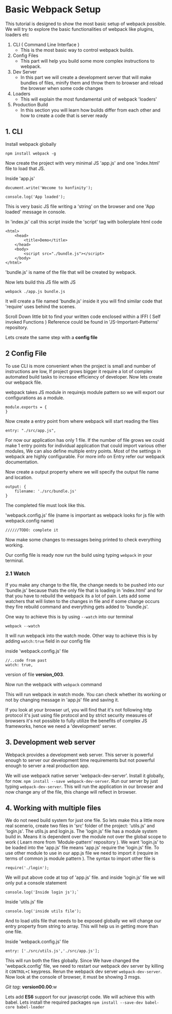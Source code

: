# Basic Webpack Setup
This tutorial is designed to show the most basic setup of webpack possible. We will try to explore the basic functionalities of webpack like plugins, loaders etc

1. CLI ( Command Line Interface )
	- This is the most basic way to control webpack builds. 
2. Config Files
	- This part will help you build some more complex instructions to webpack. 
3. Dev Server
	- In this part we will create a development server that will make bundles of files, minify them and throw them to browser and reload the browser when some code changes
4. Loaders
	- This will explain the most fundamental unit of webpack 'loaders'
5. Production Build 
	- In this section you will learn how builds differ from each other and how to create a code that is server ready


## 1. CLI

Install webpack globally

`npm install webpack -g`

Now create the project with very minimal JS 'app.js' and one 'index.html' file to load that JS. 

Inside 'app.js'

```
document.write('Wecome to konfinity');

console.log('App loaded');
```

This is very basic JS file writing a 'string' on the browser and one 'App loaded' message in console.

In 'index.js' call this script inside the 'script' tag with boilerplate html code

```
<html>
	<head>
		<title>Demo</title>
	</head>
	<body>
		<script src="./bundle.js"></script>
	</body>
</html>
```

'bundle.js' is name of the file that will be created by webpack.

Now lets build this JS file with JS

```
webpack ./app.js bundle.js
```
It will create a file named 'bundle.js' inside it you will find similar code that 'require' uses behind the scenes.

Scroll Down little bit to find your written code enclosed within a IFFI ( Self invoked Functions ) Reference could be found in 'JS-Important-Patterns' repository. 

Lets create the same step with a **config file**

## 2 Config File

To use CLI is more convenient when the project is small and number of instructions are low, If project grows bigger it require a lot of complex automated build tasks to increase efficiency of developer. Now lets create our webpack file.

webpack takes JS module in requirejs module pattern so we will export our configurations as a module. 

```
module.exports = {
}
```
Now create a entry point from where webpack will start reading the files

```
entry: "./src/app.js",
```
For now our application has only 1 file. If the number of file grows we could make 1 entry points for individual application that could import various other modules, We can also define multiple entry points. Most of the settings in webpack are highly configurable. For more info on Entry refer our webpack documentation. 

Now create a output property where we will specify the output file name and location.

```
output: {
	filename: './src/bundle.js'
}
```
The completed file must look like this.

'webpack.config.js' file (name is important as webpack looks for js file with webpack.config name)

```
//////TODO: complete it
```  
Now make some changes to messages being printed to check everything working.

Our config file is ready now run the build using typing `webpack` in your terminal.

### 2.1 Watch
If you make any change to the file, the change needs to be pushed into our 'bundle.js' because thats the only file that is loading in 'index.html' and for that you have to rebuild the webpack its a lot of pain. Lets add some watchers that will listen to the changes in file and if some change occurs they fire rebuild command and everything gets added to 'bundle.js'.

One way to achieve this is by using `--watch` into our terminal

```
webpack --watch
```

It will run webpack into the watch mode. Other way to achieve this is by adding `watch:true` field in our config file

inside 'webpack.config.js' file 

```
//..code from past
watch: true,
```

version of file **version\_003**.

Now run the webpack with `webpack` command

This will run webpack in watch mode. You can check whether its working or not by changing message in 'app.js' file and saving it.

If you look at your browser url, you will find that it's not following http protocol it's just using file protocol and by strict security measures of browsers it's not possible to fully utilize the benefits of complex JS frameworks, hence we need a 'development' server.

## 3. Development web server

Webpack provides a development web server. This server is powerful enough to server our development time requirements but not powerful enough to server a real production app.

We will use webpack native server 'webpack-dev-server'. Install it globally, for now. `npm install --save webpack-dev-server`. Run our server by just typing `webpack-dev-server`. This will run the application in our browser and now change any of the file, this change will reflect in browser.

## 4. Working with multiple files 
We do not need build system for just one file. So lets make this a little more real scenerio, create two files in 'src' folder of the project: 'utils.js' and 'login.js'. The utils.js and login.js. The 'login.js' file has a module system build in. Means it is dependent over the module not over the global scope to work ( Learn more from 'Module-pattern' repository ). We want 'login.js' to be loaded into the 'app.js' file means 'app.js' require the 'login.js' file. To use other module to use in our app.js file we need to import it (require in terms of common js module pattern ). The syntax to import other file is

```
require('./login');
```

We will put above code at top of 'app.js' file. and inside 'login.js' file we will only put a console statement

```
console.log('Inside login js');`
```

Inside 'utils.js' file

```
console.log('inside utils file');
```

And to load utils file that needs to be exposed globally we will change our entry property from string to array. This will help us in getting more than one file. 

Inside 'webpack.config.js' file

```
entry: ['./src/utils.js','./src/app.js'];
```

This will run both the files globally. Since We have changed the 'webpack.config' file, we need to restart our webpack dev server by killing it `CONTROL+C` keypress. Rerun the webpack dev server `webpack-dev-server`. Now look at the console of browser, it must be showing 3 msgs.

_Git tag:_  **version00.00**:w
 

Lets add **ES6** support for our javascript code. We will achieve this with babel. Lets install the required packages `npm install --save-dev babel-core babel-loader` 	
